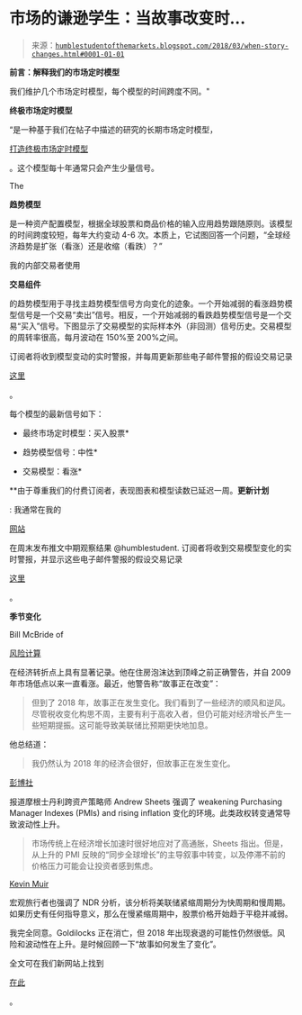 <!--yml

category: 未分类

date: 2024-05-18 02:43:30

-->

# 市场的谦逊学生：当故事改变时...

> 来源：[`humblestudentofthemarkets.blogspot.com/2018/03/when-story-changes.html#0001-01-01`](https://humblestudentofthemarkets.blogspot.com/2018/03/when-story-changes.html#0001-01-01)

**前言：解释我们的市场定时模型**

我们维护几个市场定时模型，每个模型的时间跨度不同。"

**终极市场定时模型**

“是一种基于我们在帖子中描述的研究的长期市场定时模型，

[打造终极市场定时模型](https://humblestudentofthemarkets.com/2016/01/26/building-the-ultimate-market-timing-model/)

。这个模型每十年通常只会产生少量信号。

The

**趋势模型**

是一种资产配置模型，根据全球股票和商品价格的输入应用趋势跟随原则。该模型的时间跨度较短，每年大约变动 4-6 次。本质上，它试图回答一个问题，“全球经济趋势是扩张（看涨）还是收缩（看跌）？”

我的内部交易者使用

**交易组件**

的趋势模型用于寻找主趋势模型信号方向变化的迹象。一个开始减弱的看涨趋势模型信号是一个交易“卖出”信号。相反，一个开始减弱的看跌趋势模型信号是一个交易“买入”信号。下图显示了交易模型的实际样本外（非回测）信号历史。交易模型的周转率很高，每月波动在 150%至 200%之间。

订阅者将收到模型变动的实时警报，并每周更新那些电子邮件警报的假设交易记录

[这里](https://humblestudentofthemarkets.com/trading-track-record/)

。

每个模型的最新信号如下：

+   最终市场定时模型：买入股票*

+   趋势模型信号：中性*

+   交易模型：看涨*

**由于尊重我们的付费订阅者，表现图表和模型读数已延迟一周。**更新计划**

: 我通常在我的

[网站](https://humblestudentofthemarkets.com/)

在周末发布推文中期观察结果 @humblestudent. 订阅者将收到交易模型变化的实时警报，并显示这些电子邮件警报的假设交易记录

[这里](https://humblestudentofthemarkets.com/trading-track-record/)

。

**季节变化**

Bill McBride of

[风险计算](http://www.calculatedriskblog.com/2018/03/when-story-changes-be-alert.html)

在经济转折点上具有显著记录。他在住房泡沫达到顶峰之前正确警告，并自 2009 年市场低点以来一直看涨。最近，他警告称“故事正在改变”：

> 但到了 2018 年，故事正在发生变化。我们看到了一些经济的顺风和逆风。尽管税收变化构思不周，主要有利于高收入者，但仍可能对经济增长产生一些短期提振。这可能导致美联储比预期更快地加息。

他总结道：

> 我仍然认为 2018 年的经济会很好，但故事正在发生变化。

[彭博社](https://www.bloomberg.com/news/articles/2018-03-05/next-macro-regime-shift-promises-to-turn-goldilocks-upside-down)

报道摩根士丹利跨资产策略师 Andrew Sheets 强调了 weakening Purchasing Manager Indexes (PMIs) and rising inflation 变化的环境。此类政权转变通常导致波动性上升。

> 市场传统上在经济增长加速时很好地应对了高通胀，Sheets 指出。但是，从上升的 PMI 反映的“同步全球增长”的主导叙事中转变，以及停滞不前的价格压力可能会让投资者感到焦虑。

[Kevin Muir](https://twitter.com/kevinmuir/status/974249738538139649)

宏观旅行者也强调了 NDR 分析，该分析将美联储紧缩周期分为快周期和慢周期。如果历史有任何指导意义，那么在慢紧缩周期中，股票价格开始趋于平稳并减弱。

我完全同意。Goldilocks 正在消亡，但 2018 年出现衰退的可能性仍然很低。风险和波动性在上升。是时候回顾一下“故事如何发生了变化”。

全文可在我们新网站上找到

[在此](https://humblestudentofthemarkets.com/2018/03/18/when-the-story-changes/)

。
